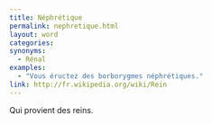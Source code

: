 ```yaml
---
title: Néphrétique
permalink: nephretique.html
layout: word
categories:
synonyms:
  - Rénal
examples:
  - "Vous éructez des borborygmes néphrétiques."
link: http://fr.wikipedia.org/wiki/Rein
---
```


Qui provient des reins.

